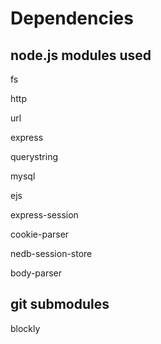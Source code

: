 # Dependencies
## node.js modules used
fs

http

url

express

querystring

mysql

ejs

express-session

cookie-parser

nedb-session-store

body-parser

## git submodules
blockly
